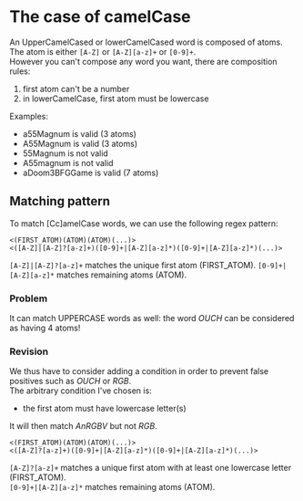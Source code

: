 # The case of camelCase

An UpperCamelCased or lowerCamelCased word is composed of atoms. The atom is either `[A-Z]` or `[A-Z][a-z]+` or `[0-9]+`.  
However you can't compose any word you want, there are composition rules:
1. first atom can't be a number
2. in lowerCamelCase, first atom must be lowercase

Examples:
* a55Magnum is valid (3 atoms)
* A55Magnum is valid (3 atoms)
* 55Magnum is not valid
* A55magnum is not valid
* aDoom3BFGGame is valid (7 atoms)

## Matching pattern

To match [Cc]amelCase words, we can use the following regex pattern:

	<(FIRST_ATOM)(ATOM)(ATOM)(...)>
	<([A-Z]|[A-Z]?[a-z]+)([0-9]+|[A-Z][a-z]*)([0-9]+|[A-Z][a-z]*)(...)>

`[A-Z]|[A-Z]?[a-z]+` matches the unique first atom (FIRST_ATOM).
`[0-9]+|[A-Z][a-z]*` matches remaining atoms (ATOM).

### Problem

It can match UPPERCASE words as well: the word *OUCH* can be considered as having 4 atoms!

### Revision

We thus have to consider adding a condition in order to prevent false positives such as *OUCH* or *RGB*.  
The arbitrary condition I've chosen is:
* the first atom must have lowercase letter(s)

It will then match *AnRGBV* but not *RGB*.

	<(FIRST_ATOM)(ATOM)(ATOM)(...)>
	<([A-Z]?[a-z]+)([0-9]+|[A-Z][a-z]*)([0-9]+|[A-Z][a-z]*)(...)>

`[A-Z]?[a-z]+`       matches a unique first atom with at least one lowercase letter (FIRST_ATOM).  
`[0-9]+|[A-Z][a-z]*` matches remaining atoms (ATOM).
